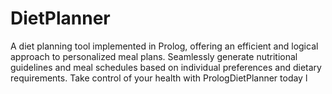 # DietPlanner

A diet planning tool implemented in Prolog, offering an efficient and logical approach to personalized meal plans. Seamlessly generate nutritional guidelines and meal schedules based on individual preferences and dietary requirements. Take control of your health with PrologDietPlanner today
l
